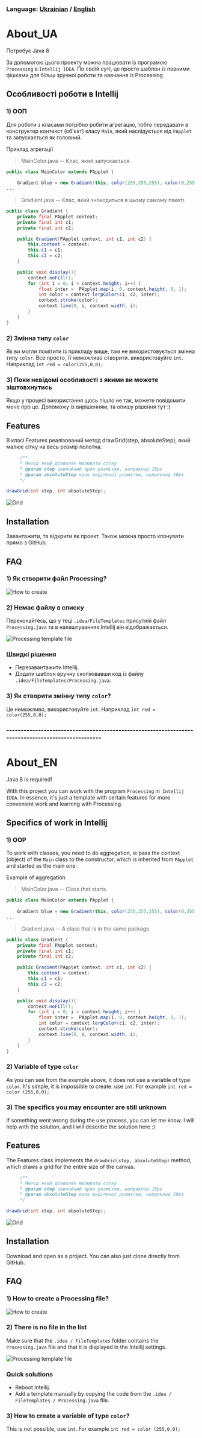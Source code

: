 

### Language:  [Ukrainian](#About_UA) / [English](#About_EN)



# About_UA

Потребує Java 8

За допомогою цього проекту можна працювати із програмою `Processing` в `Intellij IDEA`.
По своїй суті, це просто шаблон із певними фішками для більш зручної роботи та навчання із Processing.


## Особливості роботи в Intellij

###  1) ООП
Для роботи з класами потрібно робити агрегацію, тобто передавати в конструктор контекст (об'єкт) класу `Main`, який наслідується від `PApplet` та запускається як головний.

Приклад агрегації

> MainColor.java -- Клас, який запускається.
```java
public class MainColor extends PApplet {  
	  
	Gradient blue = new Gradient(this, color(255,255,255), color(0,255,0)); 
...
```

> Gradient.java -- Клас, який зноходиться в цьому самому пакеті.
```java
public class Gradient {  
    private final PApplet context;
    private final int c1;
    private final int c2;

    public Gradient(PApplet context, int c1, int c2) {
        this.context = context;
        this.c1 = c1;
        this.c2 = c2;
    }

    public void display(){
        context.noFill();
        for (int i = 0; i < context.height; i++) {
            float inter =  PApplet.map(i, 0, context.height, 0, 1);
            int color = context.lerpColor(c1, c2, inter);
            context.stroke(color);
            context.line(0, i, context.width, i);
        }
    }
}
```

### 2) Змінна типу `color`
Як ви могли помітити із прикладу вище, там не використовується змінна типу `color`.
Все просто, її неможливо створити. використовуйте `int`. Наприклад `int red = color(255,0,0);` 

### 3) Поки невідомі особливості з якими ви можете зіштовхнутись
Якщо у процесі використання щось пішло не так, можете повідомити мене про це. 
Допоможу із вирішенням, та опишу рішення тут :)
## Features
В класі Features реалізований метод drawGrid(step, absoluteStep), який малює сітку на  весь розмір полотна.

```java
     /**
     * Метод який дозволяє малювати сітку
     * @param step звичайний крок розмітки, наприклад 10px
     * @param absoluteStep крок виділеної розмітки, наприклад 50px
     */

drawGrid(int step, int absoluteStep);
```
![Grid](https://github.com/swefd/Processing_Intellij/blob/9d302ffb81e6080cf4f6f73860b461546c4bbb25/img/Grid.png?raw=true)





## Installation

Завантажити, та відкрити як проект.
Також можна просто клонувати прямо з GitHub.

## FAQ

### 1) Як створити файл Processing?

![How to create](https://github.com/swefd/Processing_Intellij/blob/9d302ffb81e6080cf4f6f73860b461546c4bbb25/img/HowToCreate.png?raw=true)

### 2) Немає файлу в списку
Переконайтесь, що у теці `.idea/FileTemplates` присутній файл `Processing.java` та в налаштуваннях Intellij він відображається.

![Processing template file](https://github.com/swefd/Processing_Intellij/blob/9d302ffb81e6080cf4f6f73860b461546c4bbb25/img/FileTemplate.png?raw=true)

### ​Швидкі рішення
* Перезавантажити Intellij.
* Додати шаблон вручну скопіювавши код із файлу `.idea/FileTemplates/Processing.java`.


### 3) Як створити змінну типу `color`?
 Це неможливо, використовуйте `int`. Наприклад `int red = color(255,0,0);` 


### --------------------------------------------------------------------------------------------------


# About_EN
Java 8 is required!

With this project you can work with the program `Processing` in` Intellij IDEA`. In essence, it's just a template with certain features for more convenient work and learning with Processing.


## Specifics of work in Intellij

###  1) OOP
To work with classes, you need to do aggregation, ie pass the context (object) of the `Main` class to the constructor, which is inherited from `PApplet` and started as the main one.

Example of aggregation

> MainColor.java --   Class that starts.
```java
public class MainColor extends PApplet {  
	  
	Gradient blue = new Gradient(this, color(255,255,255), color(0,255,0)); 
...
```

> Gradient.java --   A class that is in the same package.
```java
public class Gradient {  
    private final PApplet context;
    private final int c1;
    private final int c2;

    public Gradient(PApplet context, int c1, int c2) {
        this.context = context;
        this.c1 = c1;
        this.c2 = c2;
    }

    public void display(){
        context.noFill();
        for (int i = 0; i < context.height; i++) {
            float inter =  PApplet.map(i, 0, context.height, 0, 1);
            int color = context.lerpColor(c1, c2, inter);
            context.stroke(color);
            context.line(0, i, context.width, i);
        }
    }
}
```


### 2) Variable of type `color`
As you can see from the example above, it does not use a variable of type `color`.
It's simple, it is impossible to create. use `int`. For example `int red = color (255,0,0);`


### 3) The specifics you may encounter are still unknown
If something went wrong during the use process, you can let me know.
I will help with the solution, and I will describe the solution here :)

## Features
The Features class implements the `drawGrid(step, absoluteStep)` method, which draws a grid for the entire size of the canvas.

```java
     /**
     * Метод який дозволяє малювати сітку
     * @param step звичайний крок розмітки, наприклад 10px
     * @param absoluteStep крок виділеної розмітки, наприклад 50px
     */

drawGrid(int step, int absoluteStep);
```
![Grid](https://github.com/swefd/Processing_Intellij/blob/9d302ffb81e6080cf4f6f73860b461546c4bbb25/img/Grid.png?raw=true)





## Installation

Download and open as a project. You can also just clone directly from GitHub.

## FAQ

###   1) How to create a Processing file?

![How to create](https://github.com/swefd/Processing_Intellij/blob/9d302ffb81e6080cf4f6f73860b461546c4bbb25/img/HowToCreate.png?raw=true)


### 2) There is no file in the list 
Make sure that the `.idea / FileTemplates` folder contains the `Processing.java` file and that it is displayed in the Intellij settings.

![Processing template file](https://github.com/swefd/Processing_Intellij/blob/9d302ffb81e6080cf4f6f73860b461546c4bbb25/img/FileTemplate.png?raw=true)


  
### Quick solutions 
* Reboot Intellij. 
* Add a template manually by copying the code from the `.idea / FileTemplates / Processing.java` file. 

### 3) How to create a variable of type `color`? 
This is not possible, use `int`. For example `int red = color (255,0,0);`
